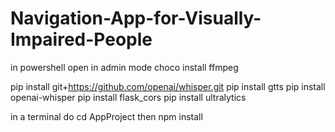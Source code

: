 # Navigation-App-for-Visually-Impaired-People

in powershell open in admin mode
choco install ffmpeg

pip install git+https://github.com/openai/whisper.git
pip install gtts
pip install openai-whisper
pip install flask_cors
pip install ultralytics

in a terminal do cd AppProject then
npm install

